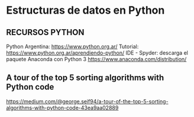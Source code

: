 # Estructuras de datos en Python

## RECURSOS PYTHON
Python Argentina: https://www.python.org.ar/
Tutorial: https://www.python.org.ar/aprendiendo-python/
IDE - Spyder: descarga el paquete Anaconda con Python 3  https://www.anaconda.com/distribution/


## A tour of the top 5 sorting algorithms with Python code
https://medium.com/@george.seif94/a-tour-of-the-top-5-sorting-algorithms-with-python-code-43ea9aa02889

